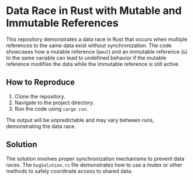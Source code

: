 # Data Race in Rust with Mutable and Immutable References

This repository demonstrates a data race in Rust that occurs when multiple references to the same data exist without synchronization.  The code showcases how a mutable reference (`&mut`) and an immutable reference (`&`) to the same variable can lead to undefined behavior if the mutable reference modifies the data while the immutable reference is still active. 

## How to Reproduce

1. Clone the repository.
2. Navigate to the project directory.
3. Run the code using `cargo run`. 

The output will be unpredictable and may vary between runs, demonstrating the data race.

## Solution

The solution involves proper synchronization mechanisms to prevent data races.  The `bugSolution.rs` file demonstrates how to use a mutex or other methods to safely coordinate access to shared data.